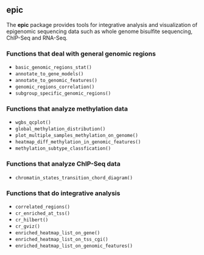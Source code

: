 ## epic

The **epic** package provides tools for integrative analysis and visualization of epigenomic sequencing data such as whole genome bisulfite sequencing, ChIP-Seq and RNA-Seq.

### Functions that deal with general genomic regions

- `basic_genomic_regions_stat()`
- `annotate_to_gene_models()`
- `annotate_to_genomic_features()`
- `genomic_regions_correlation()`
- `subgroup_specific_genomic_regions()`

### Functions that analyze methylation data

- `wgbs_qcplot()`
- `global_methylation_distribution()`
- `plot_multiple_samples_methylation_on_genome()`
- `heatmap_diff_methylation_in_genomic_features()`
- `methylation_subtype_classfication()`

### Functions that analyze ChIP-Seq data

- `chromatin_states_transition_chord_diagram()`

### Functions that do integrative analysis

- `correlated_regions()`
- `cr_enriched_at_tss()`
- `cr_hilbert()`
- `cr_gviz()`
- `enriched_heatmap_list_on_gene()`
- `enriched_heatmap_list_on_tss_cgi()`
- `enriched_heatmap_list_on_genomic_features()`
